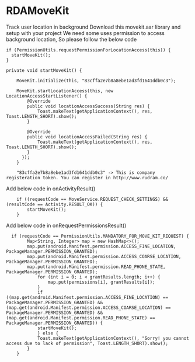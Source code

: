 # RDAMoveKit
Track user location in background
Download this movekit.aar library and setup with your project
We need some uses permission to access background location, So please follow the below code

    if (PermissionUtils.requestPermissionForLocationAccess(this)) {     
      startMoveKit();        
    }
 
    private void startMoveKit() {
 
        MoveKit.initialize(this, "83cffa2e7b8a8ebe1ad3fd1641ddb0c3");
        
        MoveKit.startLocationAccess(this, new LocationAccessStartListener() {
            @Override
            public void locationAccessSuccess(String res) {
                Toast.makeText(getApplicationContext(), res, Toast.LENGTH_SHORT).show();
            }

            @Override
            public void locationAccessFailed(String res) {
                Toast.makeText(getApplicationContext(), res, Toast.LENGTH_SHORT).show();
            }
          });
        }
        
        "83cffa2e7b8a8ebe1ad3fd1641ddb0c3" -> This is company registeration token. You can register in http://www.rudram.co/ 
    
 Add below code in onActivityResult()   
 
        if ((requestCode == MoveService.REQUEST_CHECK_SETTINGS) && (resultCode == Activity.RESULT_OK)) {
            startMoveKit();
        }
        
 Add below code in onRequestPermissionsResult()
 
      if (requestCode == PermissionUtils.MANDATORY_FOR_MOVE_KIT_REQUEST) {
            Map<String, Integer> map = new HashMap<>();
            map.put(android.Manifest.permission.ACCESS_FINE_LOCATION, PackageManager.PERMISSION_GRANTED);
            map.put(android.Manifest.permission.ACCESS_COARSE_LOCATION, PackageManager.PERMISSION_GRANTED);
            map.put(android.Manifest.permission.READ_PHONE_STATE, PackageManager.PERMISSION_GRANTED);
                for (int i = 0; i < grantResults.length; i++) {
                    map.put(permissions[i], grantResults[i]);
                }
                if ((map.get(android.Manifest.permission.ACCESS_FINE_LOCATION) == PackageManager.PERMISSION_GRANTED) &&     (map.get(android.Manifest.permission.ACCESS_COARSE_LOCATION) == PackageManager.PERMISSION_GRANTED) && (map.get(android.Manifest.permission.READ_PHONE_STATE) == PackageManager.PERMISSION_GRANTED)) {
                startMoveKit();
                } else {
                Toast.makeText(getApplicationContext(), "Sorry! you cannot access due to lack of permission", Toast.LENGTH_SHORT).show();
            }
        }

